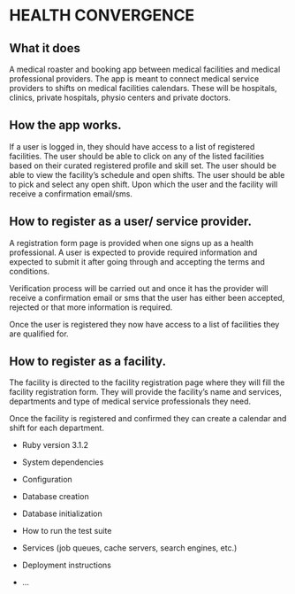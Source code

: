 # HEALTH CONVERGENCE 

## What it does
A medical roaster and booking app between medical facilities and medical professional providers. The app is meant to connect medical service providers to shifts on medical facilities calendars. These will be hospitals, clinics, private hospitals, physio centers and private doctors.

## How the app works.
If a user is logged in, they should have access to a list of registered facilities.
The user should be able to click on any of the listed facilities based on their curated registered profile and skill set. The user should be able to view the facility’s schedule and open shifts.
The user should be able to pick and select any open shift. Upon which the user and the facility will receive a confirmation email/sms.

## How to register as a user/ service provider.
A registration form page is provided when one signs up as a health professional. A user is expected to provide required information and expected to submit it after going through and accepting the terms and conditions.

Verification process will be carried out and once it has the provider will receive a confirmation email or sms that the user has either been accepted, rejected or that more information is required.

Once the user is registered they now have access to a list of facilities they are qualified for.

## How to register as a facility.  
The facility is directed to the facility registration page where they will fill the facility  registration form.  They will provide   the facility’s name and services, departments and type of medical service professionals they need.  

Once the facility is registered and confirmed they can create a calendar and shift for each department. 


* Ruby version 3.1.2

* System dependencies

* Configuration

* Database creation

* Database initialization

* How to run the test suite

* Services (job queues, cache servers, search engines, etc.)

* Deployment instructions

* ...

